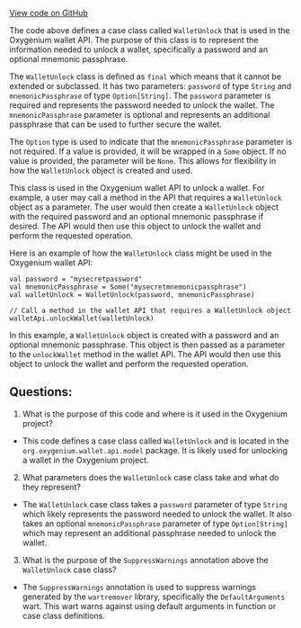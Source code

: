 [View code on GitHub](https://github.com/oxygenium/oxygenium/wallet/src/main/scala/org/oxygenium/wallet/api/model/WalletUnlock.scala)

The code above defines a case class called `WalletUnlock` that is used in the Oxygenium wallet API. The purpose of this class is to represent the information needed to unlock a wallet, specifically a password and an optional mnemonic passphrase. 

The `WalletUnlock` class is defined as `final` which means that it cannot be extended or subclassed. It has two parameters: `password` of type `String` and `mnemonicPassphrase` of type `Option[String]`. The `password` parameter is required and represents the password needed to unlock the wallet. The `mnemonicPassphrase` parameter is optional and represents an additional passphrase that can be used to further secure the wallet. 

The `Option` type is used to indicate that the `mnemonicPassphrase` parameter is not required. If a value is provided, it will be wrapped in a `Some` object. If no value is provided, the parameter will be `None`. This allows for flexibility in how the `WalletUnlock` object is created and used. 

This class is used in the Oxygenium wallet API to unlock a wallet. For example, a user may call a method in the API that requires a `WalletUnlock` object as a parameter. The user would then create a `WalletUnlock` object with the required password and an optional mnemonic passphrase if desired. The API would then use this object to unlock the wallet and perform the requested operation. 

Here is an example of how the `WalletUnlock` class might be used in the Oxygenium wallet API:

```
val password = "mysecretpassword"
val mnemonicPassphrase = Some("mysecretmnemonicpassphrase")
val walletUnlock = WalletUnlock(password, mnemonicPassphrase)

// Call a method in the wallet API that requires a WalletUnlock object
walletApi.unlockWallet(walletUnlock)
```

In this example, a `WalletUnlock` object is created with a password and an optional mnemonic passphrase. This object is then passed as a parameter to the `unlockWallet` method in the wallet API. The API would then use this object to unlock the wallet and perform the requested operation.
## Questions: 
 1. What is the purpose of this code and where is it used in the Oxygenium project?
- This code defines a case class called `WalletUnlock` and is located in the `org.oxygenium.wallet.api.model` package. It is likely used for unlocking a wallet in the Oxygenium project.

2. What parameters does the `WalletUnlock` case class take and what do they represent?
- The `WalletUnlock` case class takes a `password` parameter of type `String` which likely represents the password needed to unlock the wallet. It also takes an optional `mnemonicPassphrase` parameter of type `Option[String]` which may represent an additional passphrase needed to unlock the wallet.

3. What is the purpose of the `SuppressWarnings` annotation above the `WalletUnlock` case class?
- The `SuppressWarnings` annotation is used to suppress warnings generated by the `wartremover` library, specifically the `DefaultArguments` wart. This wart warns against using default arguments in function or case class definitions.